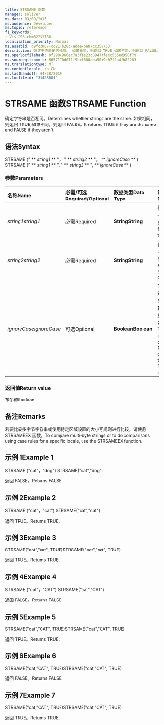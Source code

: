 ```yaml
---
title: STRSAME 函数
manager: soliver
ms.date: 03/09/2015
ms.audience: Developer
ms.topic: reference
f1_keywords:
- Vis_DSS.chm82251786
localization_priority: Normal
ms.assetid: d9fc2007-cc21-b20c-adee-be87cc356753
description: 确定字符串是否相同。 如果相同，则返回 TRUE;如果不同，则返回 FALSE。
ms.openlocfilehash: 0f298c966ec7a3f1e23c89473fecc555ed950f79
ms.sourcegitcommit: 8657170d071f9bcf680aba50b9c07f2a4fb82283
ms.translationtype: MT
ms.contentlocale: zh-CN
ms.lasthandoff: 04/28/2019
ms.locfileid: "33428681"
---
```

# <a name="strsame-function"></a><span data-ttu-id="1431f-104">STRSAME 函数</span><span class="sxs-lookup"><span data-stu-id="1431f-104">STRSAME Function</span></span>

<span data-ttu-id="1431f-105">确定字符串是否相同。</span><span class="sxs-lookup"><span data-stu-id="1431f-105">Determines whether strings are the same.</span></span> <span data-ttu-id="1431f-106">如果相同，则返回 TRUE;如果不同，则返回 FALSE。</span><span class="sxs-lookup"><span data-stu-id="1431f-106">It returns TRUE if they are the same and FALSE if they aren't.</span></span> 
  
## <a name="syntax"></a><span data-ttu-id="1431f-107">语法</span><span class="sxs-lookup"><span data-stu-id="1431f-107">Syntax</span></span>

<span data-ttu-id="1431f-108">STRSAME (" \*\* *string1* \*\* "， " \*\* *string2* \*\* "， \*\* *ignoreCase* \*\* ) </span><span class="sxs-lookup"><span data-stu-id="1431f-108">STRSAME (" \*\* *string1* \*\* ", " \*\* *string2* \*\* ", \*\* *ignoreCase* \*\* )</span></span> 
  
### <a name="parameters"></a><span data-ttu-id="1431f-109">参数</span><span class="sxs-lookup"><span data-stu-id="1431f-109">Parameters</span></span>

|<span data-ttu-id="1431f-110">**名称**</span><span class="sxs-lookup"><span data-stu-id="1431f-110">**Name**</span></span>|<span data-ttu-id="1431f-111">**必需/可选**</span><span class="sxs-lookup"><span data-stu-id="1431f-111">**Required/Optional**</span></span>|<span data-ttu-id="1431f-112">**数据类型**</span><span class="sxs-lookup"><span data-stu-id="1431f-112">**Data Type**</span></span>|<span data-ttu-id="1431f-113">**说明**</span><span class="sxs-lookup"><span data-stu-id="1431f-113">**Description**</span></span>|
|:-----|:-----|:-----|:-----|
| <span data-ttu-id="1431f-114">_string1_</span><span class="sxs-lookup"><span data-stu-id="1431f-114">_string1_</span></span> <br/> |<span data-ttu-id="1431f-115">必需</span><span class="sxs-lookup"><span data-stu-id="1431f-115">Required</span></span>  <br/> |<span data-ttu-id="1431f-116">**String**</span><span class="sxs-lookup"><span data-stu-id="1431f-116">**String**</span></span> <br/> |<span data-ttu-id="1431f-117">要比较的第一个字符串。</span><span class="sxs-lookup"><span data-stu-id="1431f-117">The first string to compare.</span></span>  <br/> |
| <span data-ttu-id="1431f-118">_string2_</span><span class="sxs-lookup"><span data-stu-id="1431f-118">_string2_</span></span> <br/> |<span data-ttu-id="1431f-119">必需</span><span class="sxs-lookup"><span data-stu-id="1431f-119">Required</span></span>  <br/> |<span data-ttu-id="1431f-120">**String**</span><span class="sxs-lookup"><span data-stu-id="1431f-120">**String**</span></span> <br/> |<span data-ttu-id="1431f-121">要比较的第二个字符串。</span><span class="sxs-lookup"><span data-stu-id="1431f-121">The second string to compare.</span></span>  <br/> |
| <span data-ttu-id="1431f-122">_ignoreCase_</span><span class="sxs-lookup"><span data-stu-id="1431f-122">_ignoreCase_</span></span> <br/> |<span data-ttu-id="1431f-123">可选</span><span class="sxs-lookup"><span data-stu-id="1431f-123">Optional</span></span>  <br/> |<span data-ttu-id="1431f-124">**Boolean**</span><span class="sxs-lookup"><span data-stu-id="1431f-124">**Boolean**</span></span> <br/> |<span data-ttu-id="1431f-p103">TRUE 为忽略大小写，FALSE 为比较大小写。默认值为 FALSE。</span><span class="sxs-lookup"><span data-stu-id="1431f-p103">TRUE to ignore the case and FALSE to compare the case. The default is FALSE.</span></span>  <br/> |
   
### <a name="return-value"></a><span data-ttu-id="1431f-127">返回值</span><span class="sxs-lookup"><span data-stu-id="1431f-127">Return value</span></span>

<span data-ttu-id="1431f-128">布尔值</span><span class="sxs-lookup"><span data-stu-id="1431f-128">Boolean</span></span>
  
## <a name="remarks"></a><span data-ttu-id="1431f-129">备注</span><span class="sxs-lookup"><span data-stu-id="1431f-129">Remarks</span></span>

<span data-ttu-id="1431f-130">若要比较多字节字符串或使用特定区域设置的大小写规则进行比较，请使用 STRSAMEEX 函数。</span><span class="sxs-lookup"><span data-stu-id="1431f-130">To compare multi-byte strings or to do comparisons using case rules for a specific locale, use the STRSAMEEX function.</span></span>
  
## <a name="example-1"></a><span data-ttu-id="1431f-131">示例 1</span><span class="sxs-lookup"><span data-stu-id="1431f-131">Example 1</span></span>

<span data-ttu-id="1431f-132">STRSAME ("cat"，"dog") </span><span class="sxs-lookup"><span data-stu-id="1431f-132">STRSAME("cat","dog")</span></span>
  
<span data-ttu-id="1431f-133">返回 FALSE。</span><span class="sxs-lookup"><span data-stu-id="1431f-133">Returns FALSE.</span></span>
  
## <a name="example-2"></a><span data-ttu-id="1431f-134">示例 2</span><span class="sxs-lookup"><span data-stu-id="1431f-134">Example 2</span></span>

<span data-ttu-id="1431f-135">STRSAME ("cat"，"cat") </span><span class="sxs-lookup"><span data-stu-id="1431f-135">STRSAME("cat","cat")</span></span>
  
<span data-ttu-id="1431f-136">返回 TRUE。</span><span class="sxs-lookup"><span data-stu-id="1431f-136">Returns TRUE.</span></span>
  
## <a name="example-3"></a><span data-ttu-id="1431f-137">示例 3</span><span class="sxs-lookup"><span data-stu-id="1431f-137">Example 3</span></span>

<span data-ttu-id="1431f-138">STRSAME("cat","cat", TRUE)</span><span class="sxs-lookup"><span data-stu-id="1431f-138">STRSAME("cat","cat", TRUE)</span></span>
  
<span data-ttu-id="1431f-139">返回 TRUE。</span><span class="sxs-lookup"><span data-stu-id="1431f-139">Returns TRUE.</span></span>
  
## <a name="example-4"></a><span data-ttu-id="1431f-140">示例 4</span><span class="sxs-lookup"><span data-stu-id="1431f-140">Example 4</span></span>

<span data-ttu-id="1431f-141">STRSAME ("cat"，"CAT") </span><span class="sxs-lookup"><span data-stu-id="1431f-141">STRSAME("cat","CAT")</span></span>
  
<span data-ttu-id="1431f-142">返回 FALSE。</span><span class="sxs-lookup"><span data-stu-id="1431f-142">Returns FALSE.</span></span>
  
## <a name="example-5"></a><span data-ttu-id="1431f-143">示例 5</span><span class="sxs-lookup"><span data-stu-id="1431f-143">Example 5</span></span>

<span data-ttu-id="1431f-144">STRSAME("cat","CAT", TRUE)</span><span class="sxs-lookup"><span data-stu-id="1431f-144">STRSAME("cat","CAT", TRUE)</span></span>
  
<span data-ttu-id="1431f-145">返回 TRUE。</span><span class="sxs-lookup"><span data-stu-id="1431f-145">Returns TRUE.</span></span>
  
## <a name="example-6"></a><span data-ttu-id="1431f-146">示例 6</span><span class="sxs-lookup"><span data-stu-id="1431f-146">Example 6</span></span>

<span data-ttu-id="1431f-147">STRSAME("cät,"CAT", TRUE)</span><span class="sxs-lookup"><span data-stu-id="1431f-147">STRSAME("cät,"CAT", TRUE)</span></span>
  
<span data-ttu-id="1431f-148">返回 FALSE。</span><span class="sxs-lookup"><span data-stu-id="1431f-148">Returns FALSE.</span></span>
  
## <a name="example-7"></a><span data-ttu-id="1431f-149">示例 7</span><span class="sxs-lookup"><span data-stu-id="1431f-149">Example 7</span></span>

<span data-ttu-id="1431f-150">STRSAME("cät,"CÄT", TRUE)</span><span class="sxs-lookup"><span data-stu-id="1431f-150">STRSAME("cät,"CÄT", TRUE)</span></span>
  
<span data-ttu-id="1431f-151">返回 TRUE。</span><span class="sxs-lookup"><span data-stu-id="1431f-151">Returns TRUE.</span></span>
  

